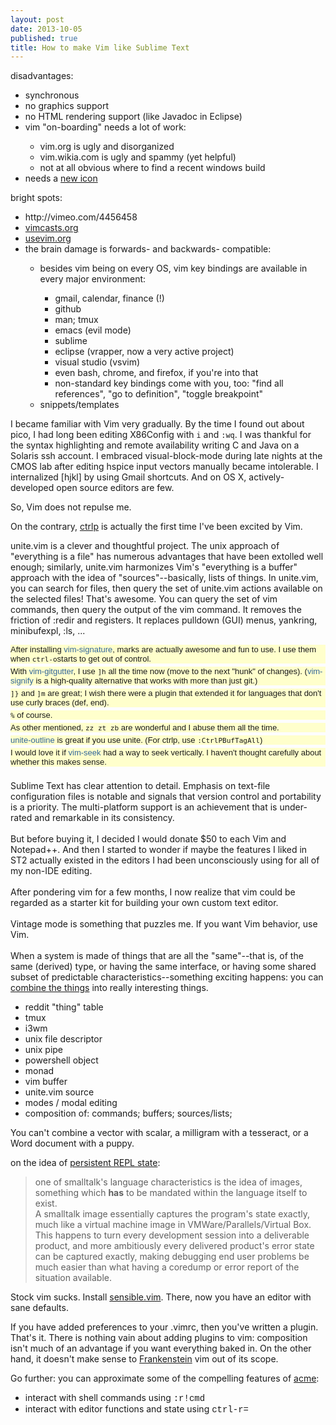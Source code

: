 ```yaml
---
layout: post
date: 2013-10-05
published: true
title: How to make Vim like Sublime Text
---
```


disadvantages:<br />
<ul>
<li>synchronous</li>
<li>no graphics support</li>
<li>no HTML rendering support (like Javadoc in Eclipse)</li>
<li>vim "on-boarding" needs a lot of work:&nbsp;</li>
<ul>
<li>vim.org is ugly and disorganized</li>
<li>vim.wikia.com is ugly and spammy (yet helpful)</li>
<li>not at all obvious where to find a recent windows build</li>
</ul>
<li>needs a <a href="http://dribbble.com/shots/337065-MacVim-Icon-Updated">new icon</a></li>
</ul>
bright spots:<br />

<ul>
<li>http://vimeo.com/4456458</li>
<li><a href="http://vimcasts.org/">vimcasts.org</a></li>
<li><a href="http://usevim.org/">usevim.org</a></li>
<li>the brain damage is forwards- and backwards- compatible:&nbsp;</li>
<ul>
<li>besides vim being on every OS, vim key bindings are available in every major environment:&nbsp;</li>
<ul>
<li>gmail, calendar, finance (!)</li>
<li>github</li>
<li>man; tmux</li>
<li>emacs (evil mode)</li>
<li>sublime</li>
<li>eclipse (vrapper, now a very active project)</li>
<li>visual studio (vsvim)</li>
<li>even bash, chrome, and firefox, if you're into that</li>
<li>non-standard key bindings come with you, too: "find all references", "go to definition", "toggle breakpoint"</li>
</ul>
<li>snippets/templates</li>
</ul>
</ul>

I became familiar with Vim very gradually. By the time I found out about pico, I had long been editing X86Config with `i` and `:wq`. I was thankful for the syntax highlighting and remote availability writing C and Java on a Solaris ssh account. I embraced visual-block-mode during late nights at the CMOS lab after editing hspice input vectors manually became intolerable. I internalized [hjkl] by using Gmail shortcuts. And on OS X, actively-developed open source editors are few.<br />

So, Vim does not repulse me.

On the contrary, <a href="http://kien.github.com/ctrlp.vim/">ctrlp</a>&nbsp;is actually the first time I've been excited by Vim.<br />

unite.vim is a clever and thoughtful project. The unix approach of "everything is a file" has numerous advantages that have been extolled well enough; similarly, unite.vim harmonizes Vim's "everything is a buffer" approach with the idea of "sources"--basically, lists of things. In unite.vim, you can search for files, then query the set of unite.vim actions available on the selected files! That's awesome. You can query the set of vim commands, then query the output of the vim command. It removes the friction of :redir and registers. It replaces pulldown (GUI) menus, yankring, minibufexpl, :ls, ...<br />

<div style="background-color: #ffffcc; font-family: verdana, arial, helvetica, sans-serif; font-size: small; margin-bottom: 5px; margin-top: 5px; padding: 0px;">
After installing&nbsp;<a href="https://github.com/kshenoy/vim-signature" rel="nofollow" style="color: #336699; text-decoration: none;">vim-signature</a>, marks are actually awesome and fun to use. I use them when&nbsp;<code>ctrl-o</code>starts to get out of control.</div>
<div style="background-color: #ffffcc; font-family: verdana, arial, helvetica, sans-serif; font-size: small; margin-bottom: 5px; margin-top: 5px; padding: 0px;">
With&nbsp;<a href="https://github.com/airblade/vim-gitgutter" rel="nofollow" style="color: #336699; text-decoration: none;">vim-gitgutter</a>, I use&nbsp;<code>]h</code>&nbsp;all the time now (move to the next "hunk" of changes). (<a href="https://github.com/mhinz/vim-signify" rel="nofollow" style="color: #336699; text-decoration: none;">vim-signify</a>&nbsp;is a high-quality alternative that works with more than just git.)</div>
<div style="background-color: #ffffcc; font-family: verdana, arial, helvetica, sans-serif; font-size: small; margin-bottom: 5px; margin-top: 5px; padding: 0px;">
<code>]}</code>&nbsp;and&nbsp;<code>]m</code>&nbsp;are great; I wish there were a plugin that extended it for languages that don't use curly braces (def, end).</div>
<div style="background-color: #ffffcc; font-family: verdana, arial, helvetica, sans-serif; font-size: small; margin-bottom: 5px; margin-top: 5px; padding: 0px;">
<code>%</code>&nbsp;of course.</div>
<div style="background-color: #ffffcc; font-family: verdana, arial, helvetica, sans-serif; font-size: small; margin-bottom: 5px; margin-top: 5px; padding: 0px;">
As other mentioned,&nbsp;<code>zz zt zb</code>&nbsp;are wonderful and I abuse them all the time.</div>
<div style="background-color: #ffffcc; font-family: verdana, arial, helvetica, sans-serif; font-size: small; margin-bottom: 5px; margin-top: 5px; padding: 0px;">
<a href="https://github.com/Shougo/unite-outline" rel="nofollow" style="color: #336699; text-decoration: none;">unite-outline</a>&nbsp;is great if you use unite. (For ctrlp, use&nbsp;<code>:CtrlPBufTagAll</code>)</div>
<div style="background-color: #ffffcc; font-family: verdana, arial, helvetica, sans-serif; font-size: small; margin-bottom: 5px; margin-top: 5px; padding: 0px;">
I would love it if&nbsp;<a href="https://github.com/goldfeld/vim-seek" rel="nofollow" style="color: #336699; text-decoration: none;">vim-seek</a>&nbsp;had a way to seek vertically. I haven't thought carefully about whether this makes sense.</div>
<br />
Sublime Text has clear attention to detail. Emphasis on text-file configuration files is notable and signals that version control and portability is a priority. The multi-platform support is an achievement that is under-rated and remarkable in its consistency.<br />
<br />
But before buying it, I decided I would donate $50 to each Vim and Notepad++. And then I started to wonder if maybe the features I liked in ST2 actually existed in the editors I had been&nbsp;unconsciously&nbsp;using for all of my non-IDE editing.<br />
<br />
After pondering vim for a few months, I now realize that vim could be regarded as a starter kit for building your own custom text editor.<br />
<br />
Vintage mode is something that puzzles me. If you want Vim behavior, use Vim.<br />
<br />
When a system is made of things that are all the "same"--that is, of the same (derived) type, or having the same interface, or having some shared subset of predictable characteristics--something exciting happens: you can <a href="http://en.wikipedia.org/wiki/Composition_(number_theory)">combine the things</a> into really interesting things.<br />

- reddit "thing" table
- tmux
- i3wm
- unix file descriptor
- unix pipe
- powershell object
- monad
- vim buffer
- unite.vim source
- modes / modal editing
- composition of: commands; buffers; sources/lists;

You can't combine a vector with scalar, a milligram with a tesseract, or a Word document with a puppy.<br />

on the idea of <a href="http://www.reddit.com/r/vim/comments/1n3x4o/ide_features_i_havent_been_able_to_duplicate_in/ccfkm80">persistent REPL state</a>:<br />
<blockquote class="tr_bq">
one of smalltalk's language characteristics is the idea of images, something which&nbsp;<strong>has</strong>&nbsp;to be mandated within the language itself to exist.<br />
A smalltalk image essentially captures the program's state exactly, much like a virtual machine image in VMWare/Parallels/Virtual Box.<br />
This happens to turn every development session into a deliverable product, and more ambitiously every delivered product's error state can be captured exactly, making debugging end user problems be much easier than what having a coredump or error report of the situation available.</blockquote>

Stock vim sucks. Install <a href="https://github.com/tpope/vim-sensible">sensible.vim</a>. There, now you have an editor with sane defaults.<br />

If you have added preferences to your .vimrc, then you've written a plugin. That's it. There is nothing vain about adding plugins to vim: composition isn't much of an advantage if you want everything baked in. On the other hand, it doesn't make sense to <a href="http://cream.sourceforge.net/">Frankenstein</a> vim out of its scope.<br />

Go further: you can approximate some of the compelling features of <a href="http://research.swtch.com/acme">acme</a>:<br />

<ul>
<li>interact with shell commands using <span style="font-family: Courier New, Courier, monospace;">:r!cmd</span>&nbsp;</li>
<li>interact with editor functions and state using <span style="font-family: Courier New, Courier, monospace;">ctrl-r=</span></li>
</ul>
